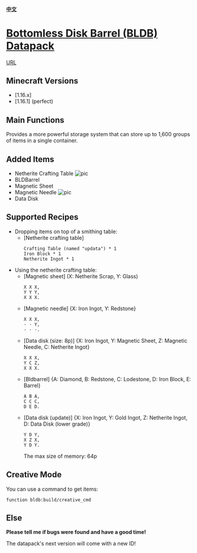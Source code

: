 #### [中文](https://github.com/Dinosaur-MC/Bottomless-Disk-Barrel/blob/master/README(zh_cn).md)
# [Bottomless Disk Barrel (BLDB) Datapack](https://codeload.github.com/Dinosaur-MC/Bottomless-Disk-Barrel/zip/master)
[URL](https://space.bilibili.com/85607675)

## Minecraft Versions
+ [1.16.x]
+ [1.16.1] (perfect)

## Main Functions
Provides a more powerful storage system that can store up to 1,600 groups of items in a single container.

## Added Items
+ Netherite Crafting Table ![pic](https://github.com/Dinosaur-MC/Bottomless-Disk-Barrel/blob/master/BLDB-v2.0-Textures/assets/bldb/textures/block/netherite_crafting_table_front.png)
+ BLDBarrel
+ Magnetic Sheet
+ Magnetic Needle ![pic](https://github.com/Dinosaur-MC/Bottomless-Disk-Barrel/blob/master/BLDB-v2.0-Textures/assets/bldb/textures/item/magnetic_needle.png)
+ Data Disk

## Supported Recipes

+ Dropping items on top of a smithing table: 
  + [Netherite crafting table]
    ```
    Crafting Table (named "updata") * 1
    Iron Block * 1
    Netherite Ingot * 1
    ```
+ Using the netherite crafting table: 
  + [Magnetic sheet] (X: Netherite Scrap, Y: Glass)
    ```
    X X X,
    Y Y Y,
    X X X.
    ```
  + [Magnetic needle] {X: Iron Ingot, Y: Redstone}
    ```
    X X X,
    · · Y,
    · · ·.
    ```
  + [Data disk (size: 8p)] {X: Iron Ingot, Y: Magnetic Sheet, Z: Magnetic Needle, C: Netherite Ingot}
    ```
    X X X,
    Y C Z,
    X X X.
    ```
  + [Bldbarrel] {A: Diamond, B: Redstone, C: Lodestone, D: Iron Block, E: Barrel}
    ```
    A B A,
    C C C,
    D E D.
    ```
  + [Data disk (update)] {X: Iron Ingot, Y: Gold Ingot, Z: Netherite Ingot, D: Data Disk (lower grade)}
    ```
    Y D Y,
    X Z X,
    Y D Y.
    ```
    The max size of memory: 64p
    
## Creative Mode
You can use a command to get items:
```
function bldb:build/creative_cmd
```

## Else
**Please tell me if bugs were found and have a good time!**

The datapack's next version will come with a new ID!
